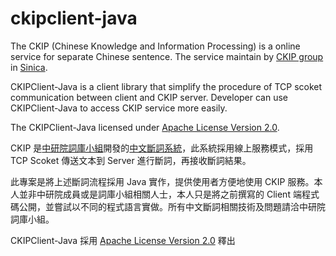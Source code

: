 ckipclient-java
===============

[Apache License Version 2.0]:http://www.apache.org/licenses/LICENSE-2.0.html

The CKIP (Chinese Knowledge and Information Processing) is a online service for separate Chinese sentence. The service maintain by [CKIP group](http://godel.iis.sinica.edu.tw/CKIP/) in [Sinica](http://www.sinica.edu.tw).

CKIPClient-Java is a client library that simplify the procedure of TCP scoket communication between client and CKIP server. Developer can use CKIPClient-Java to access CKIP service more easily.

The CKIPClient-Java licensed under [Apache License Version 2.0].

CKIP 是[中研院詞庫小組](http://godel.iis.sinica.edu.tw/CKIP/)開發的[中文斷詞系統](http://ckipsvr.iis.sinica.edu.tw/)，此系統採用線上服務模式，採用 TCP Scoket 傳送文本到 Server 進行斷詞，再接收斷詞結果。

此專案是將上述斷詞流程採用 Java 實作，提供使用者方便地使用 CKIP 服務。本人並非中研院成員或是詞庫小組相關人士，本人只是將之前撰寫的 Client 端程式碼公開，並嘗試以不同的程式語言實做。所有中文斷詞相關技術及問題請洽中研院詞庫小組。

CKIPClient-Java 採用 [Apache License Version 2.0] 釋出